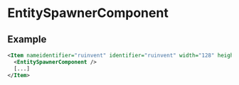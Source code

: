 # EntitySpawnerComponent


## Example
```xml
<Item nameidentifier="ruinvent" identifier="ruinvent" width="128" height="192" texturescale="0.5,0.5" scale="0.5" category="Alien">
  <EntitySpawnerComponent />
  [...]
</Item>
```

